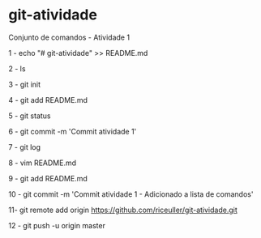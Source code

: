 # git-atividade

Conjunto de comandos - Atividade 1

1 - echo "# git-atividade" >> README.md

2 - ls

3 - git init

4 - git add README.md

5 - git status

6 - git commit -m 'Commit atividade 1'

7 - git log

8 - vim README.md

9 - git add README.md

10 - git commit -m 'Commit atividade 1 - Adicionado a lista de comandos'

11- git remote add origin https://github.com/riceuller/git-atividade.git

12 - git push -u origin master


